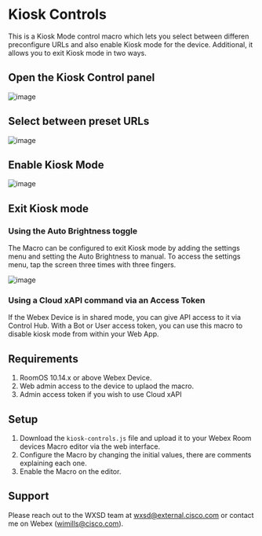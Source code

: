 # Kiosk Controls
This is a Kiosk Mode control macro which lets you select between differen preconfigure URLs and also enable Kiosk mode for the device. Additional, it allows you to exit Kiosk mode in two ways.

## Open the Kiosk Control panel
![image](https://user-images.githubusercontent.com/21026209/165599603-615b9053-adff-4a81-850d-d63ec538ff06.png)


## Select between preset URLs
![image](https://user-images.githubusercontent.com/21026209/165597255-d26ab4a3-a72a-4a5f-bea6-c2bf28d701bc.png)

## Enable Kiosk Mode
![image](https://user-images.githubusercontent.com/21026209/165599494-3d00b9d5-987e-4173-8052-bbb4d03557ec.png)


## Exit Kiosk mode

### Using the Auto Brightness toggle
The Macro can be configured to exit Kiosk mode by adding the settings menu and setting the Auto Brightness to manual.
To access the settings menu, tap the screen three times with three fingers.

![image](https://user-images.githubusercontent.com/21026209/165740535-4098be95-d044-4740-b7da-a950eb8caa9c.png)

### Using a Cloud xAPI command via an Access Token
If the Webex Device is in shared mode, you can give API access to it via Control Hub. With a Bot or User access token, you can use this macro to disable kiosk mode from within your Web App.

## Requirements

1. RoomOS 10.14.x or above Webex Device.
2. Web admin access to the device to uplaod the macro.
3. Admin access token if you wish to use Cloud xAPI

## Setup

1. Download the ``kiosk-controls.js`` file and upload it to your Webex Room devices Macro editor via the web interface.
2. Configure the Macro by changing the initial values, there are comments explaining each one.
3. Enable the Macro on the editor.

## Support

Please reach out to the WXSD team at [wxsd@external.cisco.com](mailto:wxsd@external.cisco.com?cc=wimills@cisco.com&subject=kiosk-controls)
or contact me on Webex (wimills@cisco.com).

